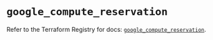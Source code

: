 # `google_compute_reservation`

Refer to the Terraform Registry for docs: [`google_compute_reservation`](https://registry.terraform.io/providers/hashicorp/google/6.29.0/docs/resources/compute_reservation).
